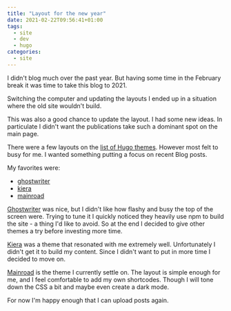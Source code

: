 ```yaml
---
title: "Layout for the new year"
date: 2021-02-22T09:56:41+01:00
tags:
  - site
  - dev
  - hugo
categories:
  - site
---
```


I didn't blog much over the past year.
But having some time in the February break it was time to take this blog to 2021.

<!--more-->

Switching the computer and updating the layouts I ended up in a situation where the old site wouldn't build.

This was also a good chance to update the layout. 
I had some new ideas. 
In particulate I didn't want the publications take such a dominant spot on the main page. 

There were a few layouts on the [list of Hugo themes][hll]. However most felt to busy for me.
I wanted something putting a focus on recent Blog posts.

My favorites were: 
 - [ghostwriter][]
 - [kiera][]
 - [mainroad][]
 
[Ghostwriter][ghostwriter] was nice, but I didn't like how flashy and busy the top of the screen were. 
Trying to tune it I quickly noticed they heavily use npm to build the site - a thing I'd like to avoid. 
So at the end I decided to give other themes a try before investing more time.

[Kiera][kiera] was a theme that resonated with me extremely well.
Unfortunately I didn't get it to build my content. 
Since I didn't want to put in more time I decided to move on.

[Mainroad][mainroad] is the theme I currently settle on.
The layout is simple enough for me, and I feel comfortable to add my own shortcodes. 
Though I will tone down the CSS a bit and maybe even create a dark mode.

For now I'm happy enough that I can upload posts again. 


[hll]: https://themes.gohugo.io
[mainroad]: https://themes.gohugo.io/mainroad/
[kiera]: https://themes.gohugo.io/hugo-kiera/
[ghostwriter]: https://themes.gohugo.io/ghostwriter/
